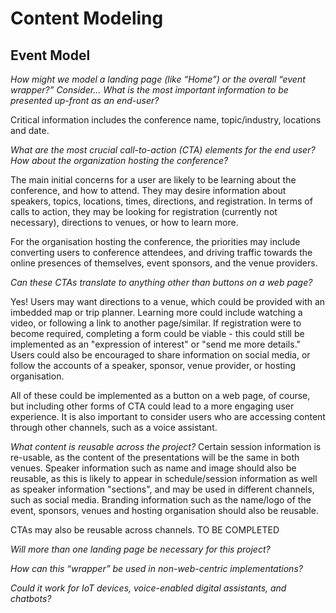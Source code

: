 # Content Modeling

## Event Model

*How might we model a landing page (like “Home”) or the overall “event wrapper?” Consider...*
*What is the most important information to be presented up-front as an end-user?*

Critical information includes the conference name, topic/industry, locations and date.

*What are the most crucial call-to-action (CTA) elements for the end user? How about the organization hosting the conference?*

The main initial concerns for a user are likely to be learning about the conference, and how to attend. They may desire information about speakers, topics, locations, times, directions, and registration. 
In terms of calls to action, they may be looking for registration (currently not necessary), directions to venues, or how to learn more.

For the organisation hosting the conference, the priorities may include converting users to conference attendees, and driving traffic towards the online presences of themselves, event sponsors, and the venue providers.

*Can these CTAs translate to anything other than buttons on a web page?*

Yes! Users may want directions to a venue, which could be provided with an imbedded map or trip planner.
Learning more could include watching a video, or following a link to another page/similar.
If registration were to become required, completing a form could be viable - this could still be implemented as an "expression of interest" or "send me more details."
Users could also be encouraged to share information on social media, or follow the accounts of a speaker, sponsor, venue provider, or hosting organisation.

All of these could be implemented as a button on a web page, of course, but including other forms of CTA could lead to a more engaging user experience. It is also important to consider users who are accessing content through other channels, such as a voice assistant.

*What content is reusable across the project?*
Certain session information is re-usable, as the content of the presentations will be the same in both venues.
Speaker information such as name and image should also be reusable, as this is likely to appear in schedule/session information as well as speaker information "sections", and may be used in different channels, such as social media.
Branding information such as the name/logo of the event, sponsors, venues and hosting organisation should also be reusable.

CTAs may also be reusable across channels. TO BE COMPLETED

*Will more than one landing page be necessary for this project?*

*How can this “wrapper” be used in non-web-centric implementations?*

*Could it work for IoT devices, voice-enabled digital assistants, and chatbots?*